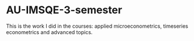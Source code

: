 # AU-IMSQE-3-semester
This is the work I did in the courses: applied microeconometrics, timeseries econometrics and advanced topics.
